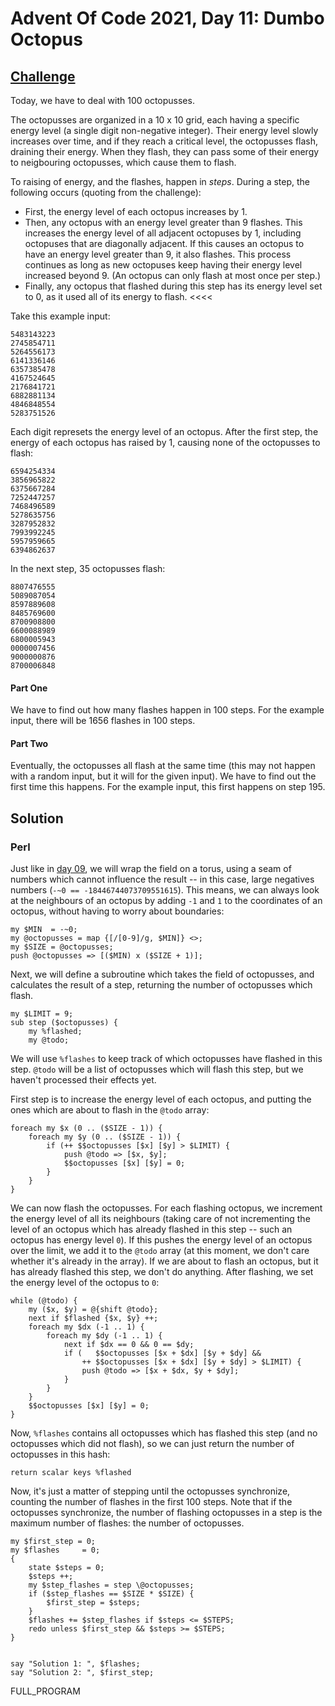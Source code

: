 # Advent Of Code 2021, Day 11: Dumbo Octopus

## [Challenge](https://adventofcode.com/2021/day/11)

Today, we have to deal with 100 octopusses. 

The octopusses are organized in a 10 x 10 grid, each having a specific
energy level (a single digit non-negative integer). Their energy level
slowly increases over time, and if they reach a critical level, the
octopusses flash, draining their energy. When they flash, they can
pass some of their energy to neigbouring octopusses, which cause them
to flash.

To raising of energy, and the flashes, happen in *steps*. During a step,
the following occurs (quoting from the challenge):

>>>>
* First, the energy level of each octopus increases by 1.
* Then, any octopus with an energy level greater than 9 flashes. This
  increases the energy level of all adjacent octopuses by 1, including
  octopuses that are diagonally adjacent. If this causes an octopus
  to have an energy level greater than 9, it also flashes. This process
  continues as long as new octopuses keep having their energy level
  increased beyond 9. (An octopus can only flash at most once per
  step.)
* Finally, any octopus that flashed during this step has its energy
  level set to 0, as it used all of its energy to flash.
<<<<

Take this example input:

~~~~
5483143223
2745854711
5264556173
6141336146
6357385478
4167524645
2176841721
6882881134
4846848554
5283751526
~~~~

Each digit represets the energy level of an octopus. After the first step,
the energy of each octopus has raised by 1, causing none of the 
octopusses to flash:

~~~~
6594254334
3856965822
6375667284
7252447257
7468496589
5278635756
3287952832
7993992245
5957959665
6394862637
~~~~

In the next step, 35 octopusses flash:

<pre markdown = 1><code>88<span class = "flash">0</span>7476555
5<span class = "flash">0</span>89<span class = "flash">0</span>87<span class = "flash">0</span>54
85978896<span class = "flash">0</span>8
84857696<span class = "flash">00</span>
87<span class = "flash">00</span>9<span class = "flash">0</span>88<span class = "flash">00</span>
66<span class = "flash">000</span>88989
68<span class = "flash">0000</span>5943
<span class = "flash">000000</span>7456
9<span class = "flash">000000</span>876
87<span class = "flash">0000</span>6848</code></pre>


#### Part One

We have to find out how many flashes happen in 100 steps.
For the example input, there will be <span class = "answer">1656</span>
flashes in 100 steps.

#### Part Two

Eventually, the octopusses all flash at the same time (this may not
happen with a random input, but it will for the given input). We
have to find out the first time this happens.
For the example input, this first happens on
step <span class = "answer">195</span>.

## Solution

### Perl

Just like in [day 09](day-09.html), we will wrap the field on a torus,
using a seam of numbers which cannot influence the result -- in this
case, large negatives numbers (`-~0 == -18446744073709551615`).
This means, we can always look at the neighbours of an octopus by
adding `-1` and `1` to the coordinates of an octopus, without having
to worry about boundaries:

~~~~
my $MIN  = -~0;
my @octopusses = map {[/[0-9]/g, $MIN]} <>;
my $SIZE = @octopusses;
push @octopusses => [($MIN) x ($SIZE + 1)];
~~~~

Next, we will define a subroutine which takes the field of 
octopusses, and calculates the result of a step, returning the
number of octopusses which flash.

~~~~
my $LIMIT = 9;
sub step ($octopusses) {
    my %flashed;
    my @todo;
~~~~

We will use `%flashes` to keep track of which octopusses have flashed
in this step. `@todo` will be a list of octopusses which will flash this
step, but we haven't processed their effects yet.

First step is to increase the energy level of each octopus, and putting
the ones which are about to flash in the `@todo` array:

~~~~
foreach my $x (0 .. ($SIZE - 1)) {
    foreach my $y (0 .. ($SIZE - 1)) {
        if (++ $$octopusses [$x] [$y] > $LIMIT) {
            push @todo => [$x, $y];
            $$octopusses [$x] [$y] = 0;
        }
    }
}
~~~~

We can now flash the octopusses. For each flashing octopus, we increment
the energy level of all its neighbours (taking care of not incrementing
the level of an octopus which has already flashed in this step -- such an
octopus has energy level `0`). If this pushes the energy level of an
octopus over the limit, we add it to the `@todo` array (at this moment,
we don't care whether it's already in the array). If we are about to
flash an octopus, but it has already flashed this step, we don't do
anything. After flashing, we set the energy level of the octopus to `0`:

~~~~
while (@todo) {
    my ($x, $y) = @{shift @todo};
    next if $flashed {$x, $y} ++;
    foreach my $dx (-1 .. 1) {
        foreach my $dy (-1 .. 1) {
            next if $dx == 0 && 0 == $dy;
            if (   $$octopusses [$x + $dx] [$y + $dy] &&
                ++ $$octopusses [$x + $dx] [$y + $dy] > $LIMIT) {
                push @todo => [$x + $dx, $y + $dy];
            }
        }
    }
    $$octopusses [$x] [$y] = 0;
}
~~~~

Now, `%flashes` contains all octopusses which has flashed this step
(and no octopusses which did not flash), so we can just return the
number of octopusses in this hash:

~~~~
return scalar keys %flashed
~~~~

Now, it's just a matter of stepping until the octopusses synchronize,
counting the number of flashes in the first 100 steps. Note that if
the octopusses synchronize, the number of flashing octopusses in a step
is the maximum number of flashes: the number of octopusses.

~~~~
my $first_step = 0;
my $flashes     = 0;
{
    state $steps = 0;
    $steps ++;
    my $step_flashes = step \@octopusses;
    if ($step_flashes == $SIZE * $SIZE) {
        $first_step = $steps;
    }
    $flashes += $step_flashes if $steps <= $STEPS;
    redo unless $first_step && $steps >= $STEPS;
}


say "Solution 1: ", $flashes;
say "Solution 2: ", $first_step;
~~~~

FULL_PROGRAM
